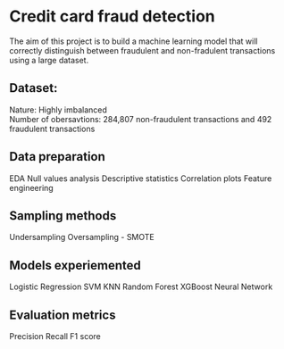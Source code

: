 # Credit card fraud detection

The aim of this project is to build a machine learning model that will correctly distinguish between fraudulent and non-fradulent transactions using a large dataset.

## Dataset: 
Nature: Highly imbalanced <br>
Number of obersavtions: 284,807 non-fraudulent transactions and 492 fraudulent transactions 

## Data preparation
EDA
Null values analysis
Descriptive statistics
Correlation plots
Feature engineering

## Sampling methods
Undersampling
Oversampling - SMOTE

## Models experiemented
Logistic Regression
SVM
KNN
Random Forest
XGBoost
Neural Network

## Evaluation metrics
Precision
Recall
F1 score
